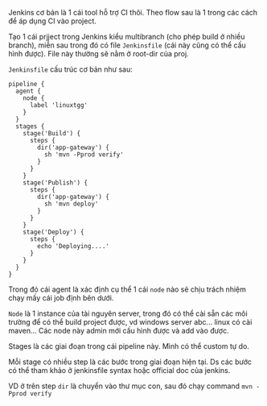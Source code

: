 Jenkins cơ bản là 1 cái tool hỗ trợ CI thôi. Theo flow sau là 1 trong các cách để áp dụng CI vào project.

Tạo 1 cái prjject trong Jenkins kiểu multibranch (cho phép build ở nhiều branch), miễn sau trong đó có file `Jenkinsfile` (cái này cũng có thể cấu hình được). File này thường sẽ nằm ở root-dir của proj.

`Jenkinsfile` cấu trúc cơ bản như sau:

    pipeline {
      agent {
        node {
          label 'linuxtgg'
        }
      }
      stages {
        stage('Build') {
          steps {
            dir('app-gateway') {
              sh 'mvn -Pprod verify'
            }
          }
        }
        stage('Publish') {
          steps {
            dir('app-gateway') {
              sh 'mvn deploy'
            }
          }
        }
        stage('Deploy') {
          steps {
            echo 'Deploying....'
          }
        }
      }
    }

Trong đó cái agent là xác định cụ thể 1 cái `node` nào sẽ chịu trách nhiệm chạy mấy cái job định bên dưới.

`Node` là 1 instance của tài nguyên server, trong đó có thể cài sẵn các môi trường để có thể build project được, vd windows server abc... linux có cài maven... Các node này admin mới cấu hình được và add vào được.

Stages là các giai đoạn trong cái pipeline này. Mình có thể custom tự do.

Mỗi stage có nhiều step là các bước trong giai đoạn hiện tại. Ds các bước có thể tham khảo ở jenkinsfile syntax hoặc official doc của jenkins.

VD ở trên step `dir` là chuyển vào thư mục con, sau đó chạy command `mvn -Pprod verify`
